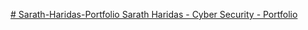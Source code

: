 [# Sarath-Haridas-Portfolio
Sarath Haridas - Cyber Security - Portfolio](https://github.com/cyberplain99/Sarath-Haridas-Portfolio.git)
